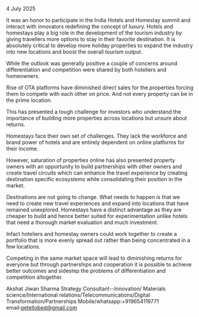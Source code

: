 4 July 2025

It was an honor to participate in the India Hotels and Homestay summit and interact with innovators redefining the concept of luxury.
Hotels and homestays play a big role in the development of the tourism industry by giving travellers more options to stay in their favorite destination. It is absolutely critical to develop more holiday properties to expand the industry into new locations and boost the overall tourism output.

While the outlook was generally positive a couple of concerns around differentiation and competition were shared by both hoteliers and homeowners.

Rise of OTA platforms have diminished direct sales for the properties forcing them to compete with each other on price. And not every property can be in the prime location.

This has presented a tough challenge for investors who understand the importance of building more properties across locations but unsure about returns.

Homestays face their own set of challenges. They lack the workforce and brand power of hotels and are entirely dependent on online platforms for their income.

However, saturation of properties online has also presented property owners with an opportunity to build partnerships with other owners and create travel circuits which can enhance the travel experience by creating destination specific ecosystems while consolidating their position in the market.

Destinations are not going to change. What needs to happen is that we need to create new travel experiences and expand into locations that have remained unexplored. Homestays have a distinct advantage as they are cheaper to build and hence better suited for experimentation unlike hotels that need a thorough market evaluation and much investment.

Infact hoteliers and homestay owners could work together to create a portfolio that is more evenly spread out rather than being concentrated in a few locations.

Competing in the same market space will lead to diminishing returns for everyone but through partnerships and cooperation it is possible to achieve better outcomes and sidestep the problems of differentiation and competition altogether.

Akshat Jiwan Sharma
Strategy Consultant--Innovation/ Materials science/International relations/Telecommunications/Digital Transformation/Partnerships Mobile/whatsapp:+919654119771 email:getellobed@gmail.com